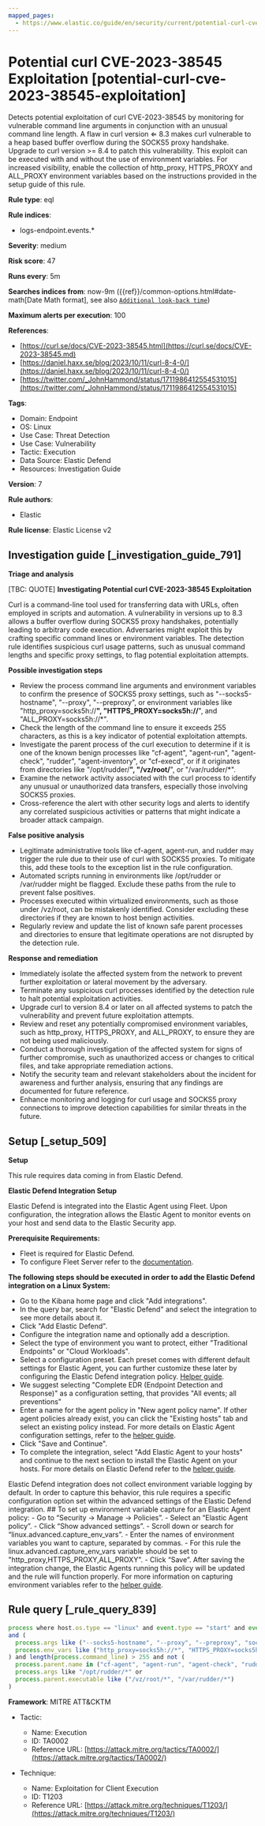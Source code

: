 ```yaml
---
mapped_pages:
  - https://www.elastic.co/guide/en/security/current/potential-curl-cve-2023-38545-exploitation.html
---
```


# Potential curl CVE-2023-38545 Exploitation [potential-curl-cve-2023-38545-exploitation]

Detects potential exploitation of curl CVE-2023-38545 by monitoring for vulnerable command line arguments in conjunction with an unusual command line length. A flaw in curl version ⇐ 8.3 makes curl vulnerable to a heap based buffer overflow during the SOCKS5 proxy handshake. Upgrade to curl version >= 8.4 to patch this vulnerability. This exploit can be executed with and without the use of environment variables. For increased visibility, enable the collection of http_proxy, HTTPS_PROXY and ALL_PROXY environment variables based on the instructions provided in the setup guide of this rule.

**Rule type**: eql

**Rule indices**:

* logs-endpoint.events.*

**Severity**: medium

**Risk score**: 47

**Runs every**: 5m

**Searches indices from**: now-9m ({{ref}}/common-options.html#date-math[Date Math format], see also [`Additional look-back time`](docs-content://solutions/security/detect-and-alert/create-detection-rule.md#rule-schedule))

**Maximum alerts per execution**: 100

**References**:

* [https://curl.se/docs/CVE-2023-38545.html](https://curl.se/docs/CVE-2023-38545.md)
* [https://daniel.haxx.se/blog/2023/10/11/curl-8-4-0/](https://daniel.haxx.se/blog/2023/10/11/curl-8-4-0/)
* [https://twitter.com/_JohnHammond/status/1711986412554531015](https://twitter.com/_JohnHammond/status/1711986412554531015)

**Tags**:

* Domain: Endpoint
* OS: Linux
* Use Case: Threat Detection
* Use Case: Vulnerability
* Tactic: Execution
* Data Source: Elastic Defend
* Resources: Investigation Guide

**Version**: 7

**Rule authors**:

* Elastic

**Rule license**: Elastic License v2

## Investigation guide [_investigation_guide_791]

**Triage and analysis**

[TBC: QUOTE]
**Investigating Potential curl CVE-2023-38545 Exploitation**

Curl is a command-line tool used for transferring data with URLs, often employed in scripts and automation. A vulnerability in versions up to 8.3 allows a buffer overflow during SOCKS5 proxy handshakes, potentially leading to arbitrary code execution. Adversaries might exploit this by crafting specific command lines or environment variables. The detection rule identifies suspicious curl usage patterns, such as unusual command lengths and specific proxy settings, to flag potential exploitation attempts.

**Possible investigation steps**

* Review the process command line arguments and environment variables to confirm the presence of SOCKS5 proxy settings, such as "--socks5-hostname", "--proxy", "--preproxy", or environment variables like "http_proxy=socks5h://**", "HTTPS_PROXY=socks5h://**", and "ALL_PROXY=socks5h://*".
* Check the length of the command line to ensure it exceeds 255 characters, as this is a key indicator of potential exploitation attempts.
* Investigate the parent process of the curl execution to determine if it is one of the known benign processes like "cf-agent", "agent-run", "agent-check", "rudder", "agent-inventory", or "cf-execd", or if it originates from directories like "/opt/rudder/**", "/vz/root/**", or "/var/rudder/*".
* Examine the network activity associated with the curl process to identify any unusual or unauthorized data transfers, especially those involving SOCKS5 proxies.
* Cross-reference the alert with other security logs and alerts to identify any correlated suspicious activities or patterns that might indicate a broader attack campaign.

**False positive analysis**

* Legitimate administrative tools like cf-agent, agent-run, and rudder may trigger the rule due to their use of curl with SOCKS5 proxies. To mitigate this, add these tools to the exception list in the rule configuration.
* Automated scripts running in environments like /opt/rudder or /var/rudder might be flagged. Exclude these paths from the rule to prevent false positives.
* Processes executed within virtualized environments, such as those under /vz/root, can be mistakenly identified. Consider excluding these directories if they are known to host benign activities.
* Regularly review and update the list of known safe parent processes and directories to ensure that legitimate operations are not disrupted by the detection rule.

**Response and remediation**

* Immediately isolate the affected system from the network to prevent further exploitation or lateral movement by the adversary.
* Terminate any suspicious curl processes identified by the detection rule to halt potential exploitation activities.
* Upgrade curl to version 8.4 or later on all affected systems to patch the vulnerability and prevent future exploitation attempts.
* Review and reset any potentially compromised environment variables, such as http_proxy, HTTPS_PROXY, and ALL_PROXY, to ensure they are not being used maliciously.
* Conduct a thorough investigation of the affected system for signs of further compromise, such as unauthorized access or changes to critical files, and take appropriate remediation actions.
* Notify the security team and relevant stakeholders about the incident for awareness and further analysis, ensuring that any findings are documented for future reference.
* Enhance monitoring and logging for curl usage and SOCKS5 proxy connections to improve detection capabilities for similar threats in the future.


## Setup [_setup_509]

**Setup**

This rule requires data coming in from Elastic Defend.

**Elastic Defend Integration Setup**

Elastic Defend is integrated into the Elastic Agent using Fleet. Upon configuration, the integration allows the Elastic Agent to monitor events on your host and send data to the Elastic Security app.

**Prerequisite Requirements:**

* Fleet is required for Elastic Defend.
* To configure Fleet Server refer to the [documentation](docs-content://reference/ingestion-tools/fleet/fleet-server.md).

**The following steps should be executed in order to add the Elastic Defend integration on a Linux System:**

* Go to the Kibana home page and click "Add integrations".
* In the query bar, search for "Elastic Defend" and select the integration to see more details about it.
* Click "Add Elastic Defend".
* Configure the integration name and optionally add a description.
* Select the type of environment you want to protect, either "Traditional Endpoints" or "Cloud Workloads".
* Select a configuration preset. Each preset comes with different default settings for Elastic Agent, you can further customize these later by configuring the Elastic Defend integration policy. [Helper guide](docs-content://solutions/security/configure-elastic-defend/configure-an-integration-policy-for-elastic-defend.md).
* We suggest selecting "Complete EDR (Endpoint Detection and Response)" as a configuration setting, that provides "All events; all preventions"
* Enter a name for the agent policy in "New agent policy name". If other agent policies already exist, you can click the "Existing hosts" tab and select an existing policy instead. For more details on Elastic Agent configuration settings, refer to the [helper guide](docs-content://reference/ingestion-tools/fleet/agent-policy.md).
* Click "Save and Continue".
* To complete the integration, select "Add Elastic Agent to your hosts" and continue to the next section to install the Elastic Agent on your hosts. For more details on Elastic Defend refer to the [helper guide](docs-content://solutions/security/configure-elastic-defend/install-elastic-defend.md).

Elastic Defend integration does not collect environment variable logging by default. In order to capture this behavior, this rule requires a specific configuration option set within the advanced settings of the Elastic Defend integration. ## To set up environment variable capture for an Elastic Agent policy: - Go to “Security → Manage → Policies”. - Select an “Elastic Agent policy”. - Click “Show advanced settings”. - Scroll down or search for “linux.advanced.capture_env_vars”. - Enter the names of environment variables you want to capture, separated by commas. - For this rule the linux.advanced.capture_env_vars variable should be set to "http_proxy,HTTPS_PROXY,ALL_PROXY". - Click “Save”. After saving the integration change, the Elastic Agents running this policy will be updated and the rule will function properly. For more information on capturing environment variables refer to the [helper guide](docs-content://solutions/security/cloud/capture-environment-variables.md).


## Rule query [_rule_query_839]

```js
process where host.os.type == "linux" and event.type == "start" and event.action == "exec" and process.name == "curl"
and (
  process.args like ("--socks5-hostname", "--proxy", "--preproxy", "socks5*") or
  process.env_vars like ("http_proxy=socks5h://*", "HTTPS_PROXY=socks5h://*", "ALL_PROXY=socks5h://*")
) and length(process.command_line) > 255 and not (
  process.parent.name in ("cf-agent", "agent-run", "agent-check", "rudder", "agent-inventory", "cf-execd") or
  process.args like "/opt/rudder/*" or
  process.parent.executable like ("/vz/root/*", "/var/rudder/*")
)
```

**Framework**: MITRE ATT&CKTM

* Tactic:

    * Name: Execution
    * ID: TA0002
    * Reference URL: [https://attack.mitre.org/tactics/TA0002/](https://attack.mitre.org/tactics/TA0002/)

* Technique:

    * Name: Exploitation for Client Execution
    * ID: T1203
    * Reference URL: [https://attack.mitre.org/techniques/T1203/](https://attack.mitre.org/techniques/T1203/)



